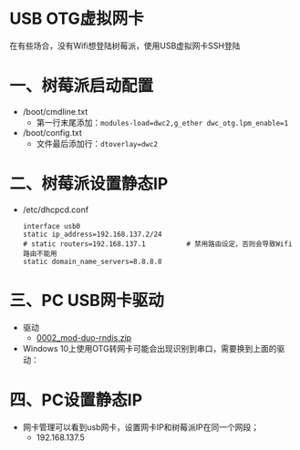 # USB OTG虚拟网卡

在有些场合，没有Wifi想登陆树莓派，使用USB虚拟网卡SSH登陆


# 一、树莓派启动配置

* /boot/cmdline.txt
  * 第一行末尾添加：`modules-load=dwc2,g_ether dwc_otg.lpm_enable=1`
* /boot/config.txt
  * 文件最后添加行：`dtoverlay=dwc2`


# 二、树莓派设置静态IP

* /etc/dhcpcd.conf
  ```
  interface usb0
  static ip_address=192.168.137.2/24
  # static routers=192.168.137.1          # 禁用路由设定，否则会导致Wifi路由不能用
  static domain_name_servers=8.8.8.8
  ```


# 三、PC USB网卡驱动

* 驱动
  * [0002_mod-duo-rndis.zip](refers/0002_mod-duo-rndis.zip)
* Windows 10上使用OTG转网卡可能会出现识别到串口，需要换到上面的驱动：


# 四、PC设置静态IP

* 网卡管理可以看到usb网卡，设置网卡IP和树莓派IP在同一个网段；
  * 192.168.137.5
